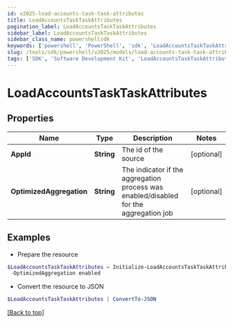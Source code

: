 ```yaml
---
id: v2025-load-accounts-task-task-attributes
title: LoadAccountsTaskTaskAttributes
pagination_label: LoadAccountsTaskTaskAttributes
sidebar_label: LoadAccountsTaskTaskAttributes
sidebar_class_name: powershellsdk
keywords: ['powershell', 'PowerShell', 'sdk', 'LoadAccountsTaskTaskAttributes', 'V2025LoadAccountsTaskTaskAttributes'] 
slug: /tools/sdk/powershell/v2025/models/load-accounts-task-task-attributes
tags: ['SDK', 'Software Development Kit', 'LoadAccountsTaskTaskAttributes', 'V2025LoadAccountsTaskTaskAttributes']
---
```



# LoadAccountsTaskTaskAttributes

## Properties

Name | Type | Description | Notes
------------ | ------------- | ------------- | -------------
**AppId** | **String** | The id of the source | [optional] 
**OptimizedAggregation** | **String** | The indicator if the aggregation process was enabled/disabled for the aggregation job | [optional] 

## Examples

- Prepare the resource
```powershell
$LoadAccountsTaskTaskAttributes = Initialize-LoadAccountsTaskTaskAttributes  -AppId c31386cb18bb403cbb6df4c86294ff82 `
 -OptimizedAggregation enabled
```

- Convert the resource to JSON
```powershell
$LoadAccountsTaskTaskAttributes | ConvertTo-JSON
```


[[Back to top]](#) 


